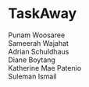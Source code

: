 # TaskAway
Punam Woosaree  
Sameerah Wajahat  
Adrian Schuldhaus  
Diane Boytang  
Katherine Mae Patenio  
Suleman Ismail
